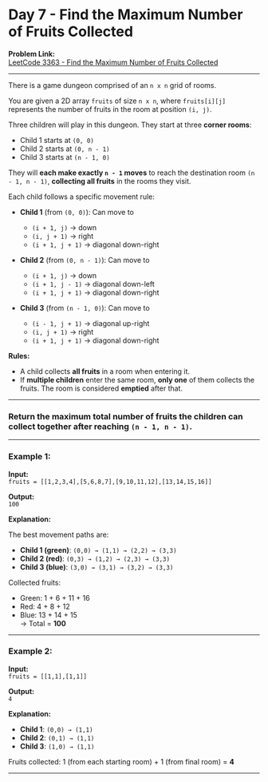 # Day 7 - Find the Maximum Number of Fruits Collected

**Problem Link:**  
[LeetCode 3363 - Find the Maximum Number of Fruits Collected](https://leetcode.com/problems/find-the-maximum-number-of-fruits-collected/)

---

There is a game dungeon comprised of an `n x n` grid of rooms.

You are given a 2D array `fruits` of size `n x n`, where `fruits[i][j]` represents the number of fruits in the room at position `(i, j)`.

Three children will play in this dungeon. They start at three **corner rooms**:
- Child 1 starts at `(0, 0)`
- Child 2 starts at `(0, n - 1)`
- Child 3 starts at `(n - 1, 0)`

They will **each make exactly `n - 1` moves** to reach the destination room `(n - 1, n - 1)`, **collecting all fruits** in the rooms they visit.

Each child follows a specific movement rule:

- **Child 1** (from `(0, 0)`): Can move to  
  - `(i + 1, j)` → down  
  - `(i, j + 1)` → right  
  - `(i + 1, j + 1)` → diagonal down-right  

- **Child 2** (from `(0, n - 1)`): Can move to  
  - `(i + 1, j)` → down  
  - `(i + 1, j - 1)` → diagonal down-left  
  - `(i + 1, j + 1)` → diagonal down-right  

- **Child 3** (from `(n - 1, 0)`): Can move to  
  - `(i - 1, j + 1)` → diagonal up-right  
  - `(i, j + 1)` → right  
  - `(i + 1, j + 1)` → diagonal down-right  

**Rules:**
- A child collects **all fruits** in a room when entering it.
- If **multiple children** enter the same room, **only one** of them collects the fruits. The room is considered **emptied** after that.

---

### Return the **maximum total number of fruits** the children can collect together after reaching `(n - 1, n - 1)`.

---

### Example 1:

**Input:**  
`fruits = [[1,2,3,4],[5,6,8,7],[9,10,11,12],[13,14,15,16]]`

**Output:**  
`100`

**Explanation:**

The best movement paths are:

- **Child 1 (green)**: `(0,0) → (1,1) → (2,2) → (3,3)`
- **Child 2 (red)**: `(0,3) → (1,2) → (2,3) → (3,3)`
- **Child 3 (blue)**: `(3,0) → (3,1) → (3,2) → (3,3)`

Collected fruits:
- Green: 1 + 6 + 11 + 16  
- Red: 4 + 8 + 12  
- Blue: 13 + 14 + 15  
→ Total = **100**

---

### Example 2:

**Input:**  
`fruits = [[1,1],[1,1]]`

**Output:**  
`4`

**Explanation:**

- **Child 1**: `(0,0) → (1,1)`
- **Child 2**: `(0,1) → (1,1)`
- **Child 3**: `(1,0) → (1,1)`

Fruits collected: 1 (from each starting room) + 1 (from final room) = **4**

---

